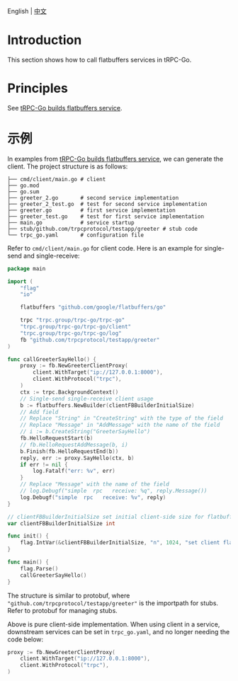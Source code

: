 English | [中文](./flatbuffers_zh_CN.md)

# Introduction

This section shows how to call flatbuffers services in tRPC-Go.

# Principles

See [tRPC-Go builds flatbuffers service](/docs/user_guide/server/flatbuffers_zh_CN.md).

# 示例

In examples from [tRPC-Go builds flatbuffers service](/docs/user_guide/server/flatbuffers_zh_CN.md), we can generate the client. The project structure is as follows:

```shell
├── cmd/client/main.go # client
├── go.mod
├── go.sum
├── greeter_2.go       # second service implementation
├── greeter_2_test.go  # test for second service implementation
├── greeter.go         # first service implementation
├── greeter_test.go    # test for first service implementation
├── main.go            # service startup
├── stub/github.com/trpcprotocol/testapp/greeter # stub code
└── trpc_go.yaml       # configuration file
```

Refer to `cmd/client/main.go` for client code. Here is an example for single-send and single-receive:

```go
package main

import (
	"flag"
	"io"

	flatbuffers "github.com/google/flatbuffers/go"

	trpc "trpc.group/trpc-go/trpc-go"
	"trpc.group/trpc-go/trpc-go/client"
	"trpc.group/trpc-go/trpc-go/log"
	fb "github.com/trpcprotocol/testapp/greeter"
)

func callGreeterSayHello() {
	proxy := fb.NewGreeterClientProxy(
		client.WithTarget("ip://127.0.0.1:8000"),
		client.WithProtocol("trpc"),
	)
	ctx := trpc.BackgroundContext()
	// Single-send single-receive client usage
	b := flatbuffers.NewBuilder(clientFBBuilderInitialSize)
	// Add field
	// Replace "String" in "CreateString" with the type of the field
	// Replace "Message" in "AddMessage" with the name of the field
	// i := b.CreateString("GreeterSayHello")
	fb.HelloRequestStart(b)
	// fb.HelloRequestAddMessage(b, i)
	b.Finish(fb.HelloRequestEnd(b))
	reply, err := proxy.SayHello(ctx, b)
	if err != nil {
		log.Fatalf("err: %v", err)
	}
	// Replace "Message" with the name of the field
	// log.Debugf("simple  rpc   receive: %q", reply.Message())
	log.Debugf("simple  rpc   receive: %v", reply)
}

// clientFBBuilderInitialSize set initial client-side size for flatbuffers.NewBuilder
var clientFBBuilderInitialSize int

func init() {
	flag.IntVar(&clientFBBuilderInitialSize, "n", 1024, "set client flatbuffers builder's initial size")
}

func main() {
	flag.Parse()
	callGreeterSayHello()
}
```

The structure is similar to protobuf, where `"github.com/trpcprotocol/testapp/greeter"` is the importpath for stubs. Refer to protobuf for managing stubs.

Above is pure client-side implementation. When using client in a service, downstream services can be set in `trpc_go.yaml`, and no longer needing the code below:

```go
proxy := fb.NewGreeterClientProxy(
	client.WithTarget("ip://127.0.0.1:8000"),
	client.WithProtocol("trpc"),
)
```
